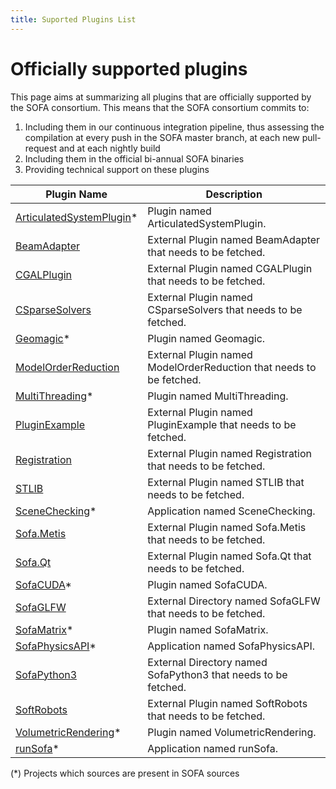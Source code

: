 ```yaml
---
title: Suported Plugins List
---
```


# Officially supported plugins

This page aims at summarizing all plugins that are officially supported by the SOFA consortium.
This means that the SOFA consortium commits to:
1. Including them in our continuous integration pipeline, thus assessing the compilation at every push in the SOFA master branch, at each new pull-request and at each nightly build
2. Including them in the official bi-annual SOFA binaries 
3. Providing technical support on these plugins

| Plugin Name | Description |
| ----------- | ----------- |
| [ArticulatedSystemPlugin](https://github.com/sofa-framework/sofa/tree/master/applications/plugins/ArticulatedSystemPlugin)* | Plugin named ArticulatedSystemPlugin. |
| [BeamAdapter](https://www.github.com/sofa-framework/BeamAdapter.git) | External Plugin named BeamAdapter that needs to be fetched. |
| [CGALPlugin](https://www.github.com/sofa-framework/CGALPlugin.git) | External Plugin named CGALPlugin that needs to be fetched. |
| [CSparseSolvers](https://www.github.com/sofa-framework/CSparseSolvers.git) | External Plugin named CSparseSolvers that needs to be fetched. |
| [Geomagic](https://github.com/sofa-framework/sofa/tree/master/applications/plugins/Geomagic)* | Plugin named Geomagic. |
| [ModelOrderReduction](https://www.github.com/SofaDefrost/ModelOrderReduction.git) | External Plugin named ModelOrderReduction that needs to be fetched. |
| [MultiThreading](https://github.com/sofa-framework/sofa/tree/master/applications/plugins/MultiThreading)* | Plugin named MultiThreading. |
| [PluginExample](https://www.github.com/sofa-framework/PluginExample.git) | External Plugin named PluginExample that needs to be fetched. |
| [Registration](https://www.github.com/sofa-framework/Registration.git) | External Plugin named Registration that needs to be fetched. |
| [STLIB](https://www.github.com/SofaDefrost/STLIB.git) | External Plugin named STLIB that needs to be fetched. |
| [SceneChecking](https://github.com/sofa-framework/sofa/tree/master/applications/projects/SceneChecking)* | Application named SceneChecking. |
| [Sofa.Metis](https://www.github.com/sofa-framework/Sofa.Metis.git) | External Plugin named Sofa.Metis that needs to be fetched. |
| [Sofa.Qt](https://www.github.com/sofa-framework/Sofa.Qt.git) | External Plugin named Sofa.Qt that needs to be fetched. |
| [SofaCUDA](https://github.com/sofa-framework/sofa/tree/master/applications/plugins/SofaCUDA)* | Plugin named SofaCUDA. |
| [SofaGLFW](https://www.github.com/sofa-framework/SofaGLFW.git) | External Directory named SofaGLFW that needs to be fetched. |
| [SofaMatrix](https://github.com/sofa-framework/sofa/tree/master/applications/plugins/SofaMatrix)* | Plugin named SofaMatrix. |
| [SofaPhysicsAPI](https://github.com/sofa-framework/sofa/tree/master/applications/projects/SofaPhysicsAPI)* | Application named SofaPhysicsAPI. |
| [SofaPython3](https://www.github.com/sofa-framework/SofaPython3.git) | External Directory named SofaPython3 that needs to be fetched. |
| [SoftRobots](https://www.github.com/SofaDefrost/SoftRobots.git) | External Plugin named SoftRobots that needs to be fetched. |
| [VolumetricRendering](https://github.com/sofa-framework/sofa/tree/master/applications/plugins/VolumetricRendering)* | Plugin named VolumetricRendering. |
| [runSofa](https://github.com/sofa-framework/sofa/tree/master/applications/projects/runSofa)* | Application named runSofa. |

(*) Projects which sources are present in SOFA sources
